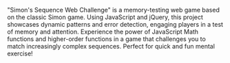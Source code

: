 "Simon's Sequence Web Challenge" is a memory-testing web game based on the classic Simon game. Using JavaScript and jQuery, this project showcases dynamic patterns and error detection, engaging players in a test of memory and attention. Experience the power of JavaScript Math functions and higher-order functions in a game that challenges you to match increasingly complex sequences. Perfect for quick and fun mental exercise!
